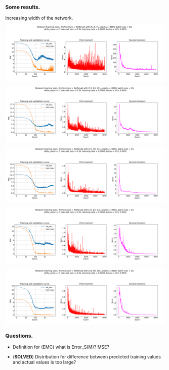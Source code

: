 
### Some results.

Increasing width of the network.

![123](../figures/week11/small_net_tests/[6,8,7]/img.png)

![123](../figures/week11/small_net_tests/[13,20,11]/img.png)

![123](../figures/week11/small_net_tests/[21,38,17]/img.png)

![123](../figures/week11/small_net_tests/[37,62,23]/img.png)

![123](../figures/week11/small_net_tests/[43,90,30]/img.png)

### Questions.

- Definition for (EMC) what is Error_S(M)? MSE?

- (**SOLVED**) Distribution for difference between predicted training values and actual values is too large?